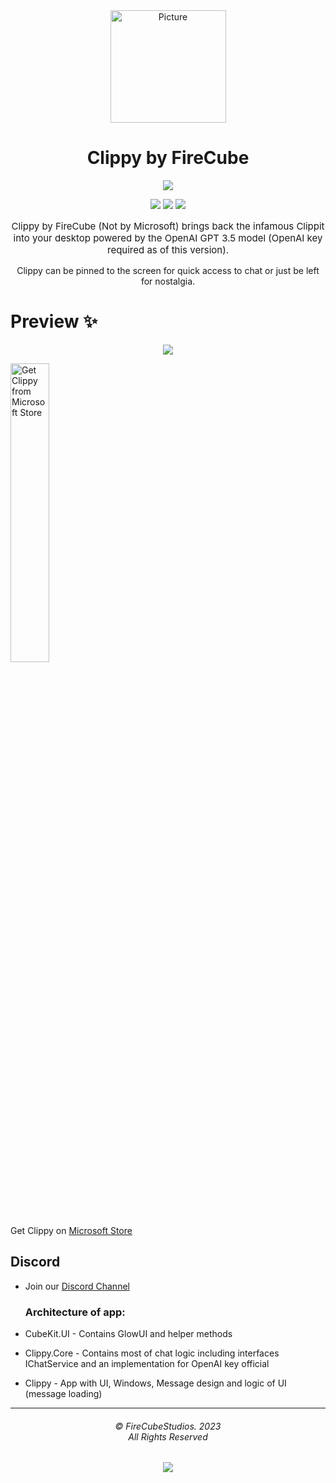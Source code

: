 <div align="center">
<img src="https://store-images.s-microsoft.com/image/apps.44246.14443762301762232.2ced24ff-d71a-4ad1-a73b-15e6c23bbd32.a6fa0dac-fd6f-4580-b258-6c9285a502e5?w=120" alt="Picture" style="display: block; margin: 0 auto; height: 180px;width:185px"/>
</div>

<div align="center">
<h1>Clippy by FireCube</h1>

<a href="https://github.com/FireCubeStudios/Clippy"><img src="https://img.shields.io/badge/Contributions-welcome-green"></a> 

<a href="https://github.com/FireCubeStudios/Clippy/issues"><img src="https://img.shields.io/github/issues/FireCubeStudios/Clippy"></a>
<a href="https://github.com/FireCubeStudios/Clippy/fork"><img src="https://img.shields.io/github/forks/FireCubeStudios/Clippy"></a>
<a href="https://github.com/FireCubeStudios/Clippy/stargazers/"><img src="https://img.shields.io/github/stars/FireCubeStudios/Clippy"></a>

<p style="font-size:15px;">Clippy by FireCube (Not by Microsoft) brings back the infamous Clippit into your desktop powered by the OpenAI GPT 3.5 model (OpenAI key required as of this version).

Clippy can be pinned to the screen for quick access to chat or just be left for nostalgia.</p>
</div>


# Preview ✨

<p align="center">
  <img align="center" src="https://store-images.s-microsoft.com/image/apps.58226.14443762301762232.2ced24ff-d71a-4ad1-a73b-15e6c23bbd32.9f9e3b96-c525-4243-b113-b74a61416117?h=2160">
  </p>


<a href="https://apps.microsoft.com/store/detail/clippy-by-firecube/9NWK37S35V5T"><img width="35%" src="https://raw.githubusercontent.com/FireCubeStudios/Protecc/711c253df88f36aa63f55b88bafae16a979c69e0/Assets/Get_it_from_Microsoft_Badge.svg" alt="Get Clippy from Microsoft Store"></a>
  
Get Clippy on [Microsoft Store](https://apps.microsoft.com/store/detail/clippy-by-firecube/9NWK37S35V5T)

## Discord
- Join our [Discord Channel](https://discord.gg/3WYcKat)
  
  ### Architecture of app:
- CubeKit.UI - Contains GlowUI and helper methods
- Clippy.Core - Contains most of chat logic including interfaces IChatService and an implementation for OpenAI key official
- Clippy - App with UI, Windows, Message design and logic of UI (message loading)

<hr>
<h6 align="center">© FireCubeStudios. 2023
<br>
All Rights Reserved</h6>
<p align="center">
	<a href="https://github.com/FireCubeStudios/Clippy/blob/master/LICENSE.txt"><img src="https://img.shields.io/static/v1.svg?style=for-the-badge&label=License&message=MIT&logoColor=d9e0ee&colorA=363a4f&colorB=b7bdf8"/></a>
</p>




